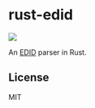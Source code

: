 # rust-edid

[![](https://img.shields.io/crates/v/edid.svg)](https://crates.io/crates/edid)

An [EDID](https://en.wikipedia.org/wiki/Extended_Display_Identification_Data) parser in Rust.

## License

MIT
